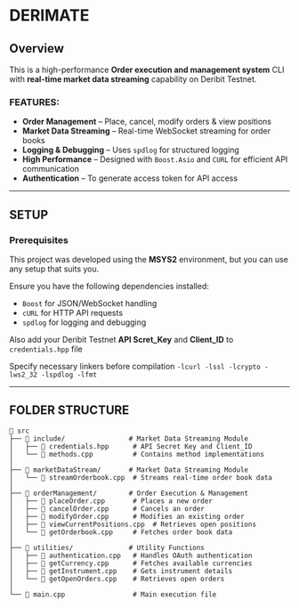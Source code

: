 # **DERIMATE**

## **Overview**
This is a high-performance **Order execution and management system** CLI with **real-time market data streaming** capability on Deribit Testnet.

### **FEATURES:**

- **Order Management** – Place, cancel, modify orders & view positions  
- **Market Data Streaming** – Real-time WebSocket streaming for order books   
- **Logging & Debugging** – Uses `spdlog` for structured logging  
- **High Performance** – Designed with `Boost.Asio` and `CURL` for efficient API communication
- **Authentication** – To generate access token for API access   

---

## **SETUP**

### **Prerequisites**
This project was developed using the **MSYS2** environment, but you can use any setup that suits you. 

Ensure you have the following dependencies installed:
- `Boost` for JSON/WebSocket handling  
- `cURL` for HTTP API requests  
- `spdlog` for logging and debugging 

Also add your Deribit Testnet **API Scret_Key** and **Client_ID** to `credentials.hpp` file

Specify necessary linkers before compilation `-lcurl -lssl -lcrypto -lws2_32 -lspdlog -lfmt`

---

## **FOLDER STRUCTURE**
```
📂 src
├── 📂 include/                # Market Data Streaming Module  
│   ├── 📄 credentials.hpp      # API Secret Key and Client_ID
│   └── 📄 methods.cpp          # Contains method implementations  
│
├── 📂 marketDataStream/       # Market Data Streaming Module  
│   └── 📄 streamOrderbook.cpp  # Streams real-time order book data  
│  
├── 📂 orderManagement/        # Order Execution & Management  
│   ├── 📄 placeOrder.cpp       # Places a new order  
│   ├── 📄 cancelOrder.cpp      # Cancels an order  
│   ├── 📄 modifyOrder.cpp      # Modifies an existing order  
│   ├── 📄 viewCurrentPositions.cpp  # Retrieves open positions  
│   └── 📄 getOrderbook.cpp     # Fetches order book data  
│  
├── 📂 utilities/              # Utility Functions  
│   ├── 📄 authentication.cpp   # Handles OAuth authentication  
│   ├── 📄 getCurrency.cpp      # Fetches available currencies  
│   ├── 📄 getInstrument.cpp    # Gets instrument details  
│   └── 📄 getOpenOrders.cpp    # Retrieves open orders  
│  
└── 📄 main.cpp                 # Main execution file
```
